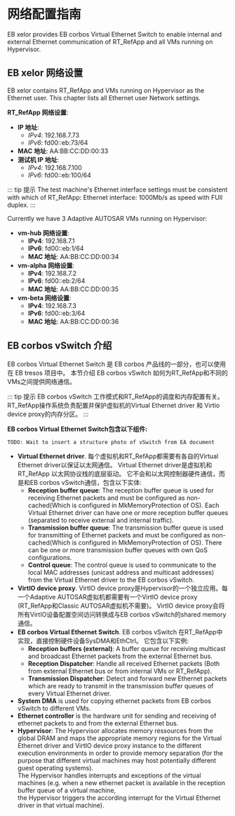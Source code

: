 # 网络配置指南

EB xelor provides EB corbos Virtual Ethernet Switch to enable internal and external Ethernet communication of RT_RefApp and all VMs running on Hypervisor.

## EB xelor 网络设置

EB xelor contains RT_RefApp and VMs running on Hypervisor as the Ethernet user. This chapter lists all Ethernet user Network settings.

**RT_RefApp 网络设置**:
* **IP 地址**: 
    * *IPv4*: 192.168.7.73
    * *IPv6*: fd00::eb:73/64
* **MAC 地址**: AA:BB:CC:DD:00:33
* **测试机 IP 地址**: 
    * *IPv4*: 192.168.7.100
    * *IPv6*: fd00::eb:100/64

::: tip 提示
The test machine's Ethernet interface settings must be consistent with which of RT_RefApp:
Ethernet interface: 1000Mb/s as speed with FUll duplex.
:::

Currently we have 3 Adaptive AUTOSAR VMs running on Hypervisor:

- **vm-hub 网络设置**: 
    * **IPv4**: 192.168.7.1
    * **IPv6**: fd00::eb:1/64
    * **MAC 地址**: AA:BB:CC:DD:00:34
- **vm-alpha 网络设置**: 
    * **IPv4**: 192.168.7.2
    * **IPv6**: fd00::eb:2/64
    * **MAC 地址**: AA:BB:CC:DD:00:35
- **vm-beta 网络设置**: 
    * **IPv4**: 192.168.7.3
    * **IPv6**: fd00::eb:3/64
    * **MAC 地址**: AA:BB:CC:DD:00:36

## EB corbos vSwitch 介绍
EB corbos Virtual Ethernet Switch 是 EB corbos 产品线的一部分，也可以使用在 EB tresos 项目中。
本节介绍 EB corbos vSwitch 如何为RT_RefApp和不同的VMs之间提供网络通信。

::: tip 提示
EB corbos vSwitch 工作模式和RT_RefApp的调度和内存配置有关。
RT_RefApp操作系统负责配置并保护虚拟机的Virtual Ethernet driver 和 Virtio device proxy的内存分区。
:::

**EB corbos Virtual Ethernet Switch包含以下组件:**
```
TODO: Wait to insert a structure photo of vSwitch from EA document
```
- **Virtual Ethernet driver**. 每个虚拟机和RT_RefApp都需要有各自的Virtual Ethernet driver以保证以太网通信。
Virtual Ethernet driver是虚拟机和RT_RefApp 以太网协议栈的底层驱动。
它不会和以太网控制器硬件通信，而是和EB corbos vSwitch通信，包含以下实体:
    * **Reception buffer queue**: The reception buffer queue is used for receiving Ethernet packets and must be configured as non-cached(Which is configured in MkMemoryProtection of OS). Each Virtual Ethernet driver can have one or more reception buffer queues  (separated to receive external and internal traffic). 
    * **Transmission buffer queue**: The transmission buffer queue is used for transmitting of Ethernet packets and must be configured as non-cached(Which is configured in MkMemoryProtection of OS). There can be one or more transmission buffer queues with own QoS configurations. 
    * **Control queue**: The control queue is used to communicate to the local MAC addresses (unicast address and multicast addresses) from the Virtual Ethernet driver to the EB corbos vSwitch. 
- **VirtIO device proxy**. VirtIO device proxy是Hypervisor的一个独立应用。每一个Adaptive AUTOSAR虚拟机都需要有一个VirtIO device proxy 
(RT_RefApp和Classic AUTOSAR虚拟机不需要)。 VirtIO device proxy会将所有VirtIO设备配置空间访问转换成与EB corbos vSwitch的shared memory通信。
- **EB corbos Virtual Ethernet Switch**. EB corbos vSwitch 在RT_RefApp中实现，直接控制硬件设备SysDMA和EthCtrl。
它包含以下实例:
    * **Reception buffers (external)**: A buffer queue for receiving multicast and broadcast Ethernet packets from the external Ethernet bus. 
    * **Reception Dispatcher**: Handle all received Ethernet packets (Both from external Ethernet bus or from internal VMs or RT_RefApp).
    * **Transmission Dispatcher**: Detect and forward new Ethernet packets which are ready to transmit in the transmission buffer queues of every Virtual Ethernet driver.
- **System DMA** is used for copying ethernet packets from EB corbos vSwitch to different VMs. 
- **Ethernet controller** is the hardware unit for sending and receiving of ethernet packets to and from the external Ethernet bus. 
- **Hypervisor**: The Hypervisor allocates memory ressources from the global DRAM and maps the appropriate memory regions for the Virtual Ethernet driver and VirtIO device proxy instance to the 
different execution environments in order to provide memory separation (for the purpose that different virtual machines may host potentially different guest operating systems).  
The Hypervisor handles interrupts and exceptions of the virtual machines (e.g. when a new ethernet packet is available in the reception buffer queue of a virtual machine,   
the Hypervisor triggers the according interrupt for the Virtual Ethernet driver in that virtual machine).